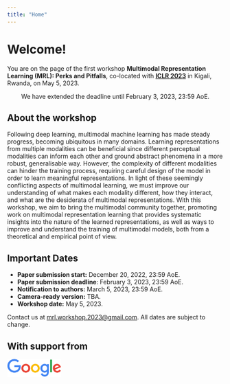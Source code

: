 ```yaml
---
title: "Home"
---
```


# Welcome!

You are on the page of the first workshop **Multimodal Representation Learning (MRL): Perks and Pitfalls**, co-located with [**ICLR 2023**](https://iclr.cc/Conferences/2023) in Kigali, Rwanda, on May 5, 2023.

<div  style="text-align: center"><span class="alert"> We have extended the deadline until February 3, 2023, 23:59 AoE.</span></div>


<!-- <span class="alert">Most information is still preliminary and could change in the near future.</span> -->


## About the workshop

Following deep learning, multimodal machine learning has made steady progress, becoming ubiquitous in many domains. Learning representations from multiple modalities can be beneficial since different perceptual modalities can inform each other and ground abstract phenomena in a more robust, generalisable way. However, the complexity of different modalities can hinder the training process, requiring careful design of the model in order to learn meaningful representations. In light of these seemingly conflicting aspects of multimodal learning, we must improve our understanding of what makes each modality different, how they interact, and what are the desiderata of multimodal representations. With this workshop, we aim to bring the multimodal community together, promoting work on multimodal representation learning that provides systematic insights into the nature of the learned representations, as well as ways to improve and understand the training of multimodal models, both from a theoretical and empirical point of view.


## Important Dates

<div id="dates"></div>
<!-- <span class="alert">Preliminary dates, they are subject to change.</span>  -->

* **Paper submission start:** December 20, 2022, 23:59 AoE.
* **Paper submission deadline**: <span class="alert"> February 3, 2023, 23:59 AoE.</span>
* **Notification to authors:** March 5, 2023, 23:59 AoE.
* **Camera-ready version:** TBA.
* **Workshop date:** May 5, 2023.

Contact us at <mrl.workshop.2023@gmail.com>. All dates are subject to change. 

## With support from

  <div id="sponsor-logo-container">
      <div id="sponsor-inner-container">
          <img src="/googlelogo_color_416x140dp.png" width="25%" id="sponsor-logo">
      </div>
  </div>
